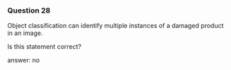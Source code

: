 ### Question 28

Object classification can identify multiple instances of a damaged product in an image.

Is this statement correct?

answer: no

